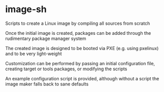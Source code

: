 image-sh
===
Scripts to create a Linux image by compiling all sources from scratch

Once the initial image is created, packages can be added through the rudimentary package manager system

The created image is designed to be booted via PXE (e.g. using pxelinux) and to be very light-weight

Customization can be performed by passing an initial configuration file, creating target or tools packages, or modifying the scripts

An example configuration script is provided, although without a script the image maker falls back to sane defaults